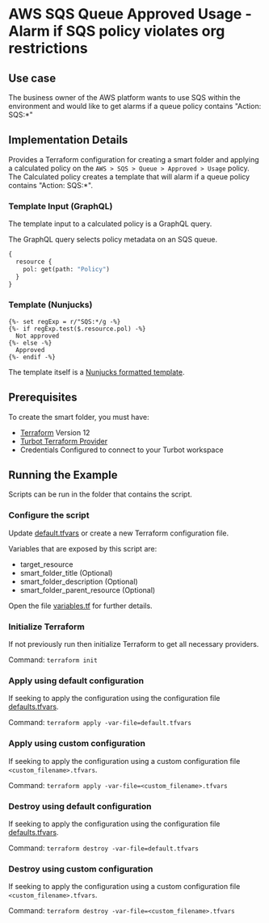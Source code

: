 # AWS SQS Queue Approved Usage - Alarm if SQS policy violates org restrictions

## Use case

The business owner of the AWS platform wants to use SQS within the environment and would like to get alarms if a queue
policy contains "Action: SQS:*"

## Implementation Details

Provides a Terraform configuration for creating a smart folder and applying a calculated policy on the 
`AWS > SQS > Queue > Approved > Usage` policy.
The Calculated policy creates a template that will alarm if a queue policy contains "Action: SQS:*".

### Template Input (GraphQL)

The template input to a calculated policy is a GraphQL query.

The GraphQL query selects policy metadata on an SQS queue.

```graphql
{
  resource {
    pol: get(path: "Policy")
  }
}
```

### Template (Nunjucks)

```nunjucks
{%- set regExp = r/"SQS:*/g -%}
{%- if regExp.test($.resource.pol) -%}
  Not approved
{%- else -%}
  Approved
{%- endif -%}
```

The template itself is a [Nunjucks formatted template](https://mozilla.github.io/nunjucks/templating.html).

## Prerequisites

To create the smart folder, you must have:

- [Terraform](https://www.terraform.io) Version 12
- [Turbot Terraform Provider](https://turbot.com/v5/docs/reference/terraform)
- Credentials Configured to connect to your Turbot workspace

## Running the Example

Scripts can be run in the folder that contains the script.

### Configure the script

Update [default.tfvars](default.tfvars) or create a new Terraform configuration file.

Variables that are exposed by this script are:

- target_resource
- smart_folder_title (Optional)
- smart_folder_description (Optional)
- smart_folder_parent_resource (Optional)

Open the file [variables.tf](variables.tf) for further details.

### Initialize Terraform

If not previously run then initialize Terraform to get all necessary providers.

Command: `terraform init`

### Apply using default configuration

If seeking to apply the configuration using the configuration file [defaults.tfvars](defaults.tfvars).

Command: `terraform apply -var-file=default.tfvars`

### Apply using custom configuration

If seeking to apply the configuration using a custom configuration file `<custom_filename>.tfvars`.

Command: `terraform apply -var-file=<custom_filename>.tfvars`

### Destroy using default configuration

If seeking to apply the configuration using the configuration file [defaults.tfvars](defaults.tfvars).

Command: `terraform destroy -var-file=default.tfvars`

### Destroy using custom configuration

If seeking to apply the configuration using a custom configuration file `<custom_filename>.tfvars`.

Command: `terraform destroy -var-file=<custom_filename>.tfvars`
